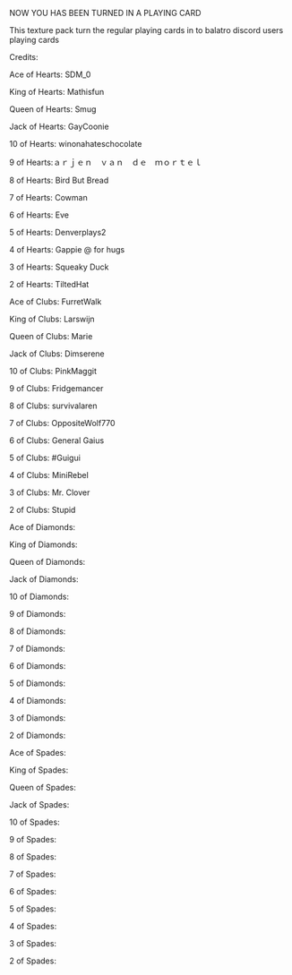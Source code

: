 NOW YOU HAS BEEN TURNED IN A PLAYING CARD

This texture pack turn the regular playing cards 
in to balatro discord users playing cards

Credits:

Ace of Hearts: SDM_0

King of Hearts: Mathisfun

Queen of Hearts: Smug

Jack of Hearts: GayCoonie

10 of Hearts: winonahateschocolate

9 of Hearts:ａｒｊｅｎ　ｖａｎ　ｄｅ　ｍｏｒｔｅｌ

8 of Hearts: Bird But Bread

7 of Hearts: Cowman

6 of Hearts: Eve

5 of Hearts: Denverplays2

4 of Hearts: Gappie @ for hugs

3 of Hearts: Squeaky Duck

2 of Hearts: TiltedHat

Ace of Clubs: FurretWalk

King of Clubs: Larswijn

Queen of Clubs: Marie

Jack of Clubs: Dimserene

10 of Clubs: PinkMaggit

9 of Clubs: Fridgemancer

8 of Clubs: survivalaren

7 of Clubs: OppositeWolf770

6 of Clubs: General Gaius

5 of Clubs: #Guigui

4 of Clubs: MiniRebel

3 of Clubs: Mr. Clover

2 of Clubs: Stupid

Ace of Diamonds:

King of Diamonds:

Queen of Diamonds:

Jack of Diamonds:

10 of Diamonds:

9 of Diamonds:

8 of Diamonds:

7 of Diamonds:

6 of Diamonds:

5 of Diamonds:

4 of Diamonds:

3 of Diamonds:

2 of Diamonds:

Ace of Spades:

King of Spades:

Queen of Spades:

Jack of Spades:

10 of Spades:

9 of Spades:

8 of Spades:

7 of Spades:

6 of Spades:

5 of Spades:

4 of Spades:

3 of Spades:

2 of Spades:


